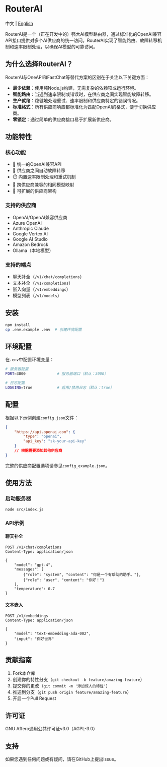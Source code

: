# RouterAI

中文 | [English](README.md)

RouterAI是一个（正在开发中的）强大AI模型路由器，通过标准化的OpenAI兼容API接口提供对多个AI供应商的统一访问。RouterAI实现了智能路由、故障转移机制和速率限制处理，以确保AI模型的可靠访问。

## 为什么选择RouterAI？

RouterAI与OneAPI和FastChat等替代方案的区别在于关注以下关键方面：

- **最少依赖**：使用纯Node.js构建，无需复杂的依赖项或运行环境。
- **智能路由**：当遇到速率限制或错误时，在供应商之间实现智能故障转移。
- **生产就绪**：稳健地处理重试、速率限制和供应商特定的错误情况。
- **标准格式**：所有供应商响应都标准化为匹配OpenAI的格式，便于切换供应商。
- **零锁定**：通过简单的供应商接口易于扩展新供应商。

## 功能特性

### 核心功能
- 🔄 统一的OpenAI兼容API
- 🔀 供应商之间自动故障转移
- ⏱️ 内置速率限制处理和重试机制
- 🎯 跨供应商兼容的相同模型映射
- 🔌 可扩展的供应商架构

### 支持的供应商
- OpenAI/OpenAI兼容供应商
- Azure OpenAI
- Anthropic Claude
- Google Vertex AI
- Google AI Studio
- Amazon Bedrock
- Ollama（本地模型）

### 支持的端点
- 聊天补全（`/v1/chat/completions`）
- 文本补全（`/v1/completions`）
- 嵌入向量（`/v1/embeddings`）
- 模型列表（`/v1/models`）

## 安装

```bash
npm install
cp .env.example .env  # 创建环境配置
```

## 环境配置

在`.env`中配置环境变量：

```bash
# 服务器配置
PORT=3000              # 服务器端口（默认：3000）

# 日志配置
LOGGING=true           # 启用/禁用日志（默认：true）
```

## 配置

根据以下示例创建`config.json`文件：

```json
{
    "https://api.openai.com": {
        "type": "openai",
        "api_key": "sk-your-api-key"
    }
    // 根据需要添加其他供应商
}
```

完整的供应商配置选项请参见`config_example.json`。

## 使用方法

### 启动服务器
```bash
node src/index.js
```

### API示例

#### 聊天补全
```http
POST /v1/chat/completions
Content-Type: application/json

{
    "model": "gpt-4",
    "messages": [
        {"role": "system", "content": "你是一个有帮助的助手。"},
        {"role": "user", "content": "你好！"}
    ],
    "temperature": 0.7
}
```

#### 文本嵌入
```http
POST /v1/embeddings
Content-Type: application/json

{
    "model": "text-embedding-ada-002",
    "input": "你好世界"
}
```

## 贡献指南

1. Fork本仓库
2. 创建你的特性分支（`git checkout -b feature/amazing-feature`）
3. 提交你的更改（`git commit -m '添加惊人的特性'`）
4. 推送到分支（`git push origin feature/amazing-feature`）
5. 开启一个Pull Request

## 许可证

GNU Affero通用公共许可证v3.0（AGPL-3.0）

## 支持

如果您遇到任何问题或有疑问，请在GitHub上提出issue。
